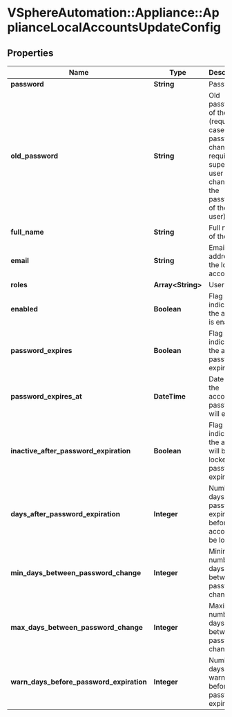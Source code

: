 # VSphereAutomation::Appliance::ApplianceLocalAccountsUpdateConfig

## Properties
Name | Type | Description | Notes
------------ | ------------- | ------------- | -------------
**password** | **String** | Password | [optional] 
**old_password** | **String** | Old password of the user (required in case of the password change, not required if superAdmin user changes the password of the other user) | [optional] 
**full_name** | **String** | Full name of the user | [optional] 
**email** | **String** | Email address of the local account | [optional] 
**roles** | **Array&lt;String&gt;** | User roles | [optional] 
**enabled** | **Boolean** | Flag indicating if the account is enabled | [optional] 
**password_expires** | **Boolean** | Flag indicating if the account password expires | [optional] 
**password_expires_at** | **DateTime** | Date when the account&#39;s password will expire | [optional] 
**inactive_after_password_expiration** | **Boolean** | Flag indicating if the account will be locked after password expiration | [optional] 
**days_after_password_expiration** | **Integer** | Number of days after password expiration before the account will be locked | [optional] 
**min_days_between_password_change** | **Integer** | Minimum number of days between password change | [optional] 
**max_days_between_password_change** | **Integer** | Maximum number of days between password change | [optional] 
**warn_days_before_password_expiration** | **Integer** | Number of days of warning before password expires | [optional] 


